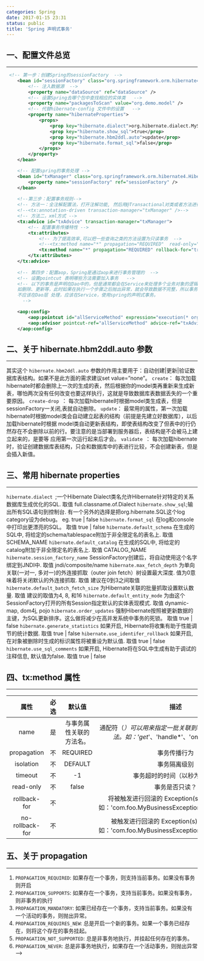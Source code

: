 ```yaml
---
categories: Spring
date: 2017-01-15 23:31
status: public
title: 'Spring 声明式事务'
---
```


## 一、配置文件总览
***
```xml
 <!-- 第一步：创建Spring的sessionFactory  -->
    <bean id="sessionFactory" class="org.springframework.orm.hibernate4.LocalSessionFactoryBean">
        <!-- 注入数据源  -->
        <property name="dataSource" ref="dataSource" />
        <!-- 设置Spring去哪个包中查找相应的实体类   -->
        <property name="packagesToScan" value="org.demo.model" />
        <!-- 代替hibernate-config 文件中的设置   -->
        <property name="hibernateProperties">
            <props>
                <prop key="hibernate.dialect">org.hibernate.dialect.MySQLDialect</prop>
                <prop key="hibernate.show_sql">true</prop>
                <prop key="hibernate.hbm2ddl.auto">update</prop>
                <prop key="hibernate.format_sql">false</prop>
            </props>
        </property>
    </bean>

    <!-- 配置spring的事务处理 -->
    <bean id="txManager" class="org.springframework.orm.hibernate4.HibernateTransactionManager">
        <property name="sessionFactory" ref="sessionFactory" />
    </bean>
    
    <!--第三步：配置事务规则-->
    <!-- 方法一：全注解配置法，打开注解功能, 然后用@Transactional对类或者方法进行标记，如果标记到类上，那么此类中所有方法都进行事务回滚处理，在类中定义Transactional的时候，它有propagation、rollbackFor、noRollbackFor等属性，此属性是用来定义事务规则，而定义到哪这个就是事务入口。-->
    <!--<tx:annotation-driven transaction-manager="txManager" />-->
    <!-- 方法二，xml方式 -->
    <tx:advice id="txAdvice" transaction-manager="txManager">
        <!-- 配置事务传播特性 -->
        <tx:attributes>
            <!-- 为了提高效率,可以把一些查询之类的方法设置为只读事务  -->
            <!--<tx:method name="*" propagation="REQUIRED"  read-only="true"/>-->
            <tx:method name="*" propagation="REQUIRED" rollback-for="true"/>
        </tx:attributes>
    </tx:advice>
    
    <!-- 第四步：配置aop，Spring是通过aop来进行事务管理的  -->
    <!-- 设置pointcut 表明哪些方法需要加入事务   -->
    <!-- 以下的事务是声明在Dao中的，但是通常都会在Service来处理多个业务对象的逻辑关系
    如删除、更新等，此时如果在执行一个步骤之后抛出异常，就会导致数据不完整，所以事务
    不应该在Dao层 处理，应该在Service，使用spring的声明式事务。
      -->

    <aop:config>
        <aop:pointcut id="allServiceMethod" expression="execution(* org.demo.service.*.*(..))" />
        <aop:advisor pointcut-ref="allServiceMethod" advice-ref="txAdvice" />
    </aop:config>
```


## 二、关于 hibernate.hbm2ddl.auto 参数
***
其实这个 ``hibernate.hbm2ddl.auto`` 参数的作用主要用于：自动创建|更新|验证数据库表结构。如果不是此方面的需求建议set value=”none”。 
``create``：
每次加载hibernate时都会删除上一次的生成的表，然后根据你的model类再重新来生成新表，哪怕两次没有任何改变也要这样执行，这就是导致数据库表数据丢失的一个重要原因。 
``create-drop ``： 
每次加载hibernate时根据model类生成表，但是sessionFactory一关闭,表就自动删除。 
``update``： 
最常用的属性，第一次加载hibernate时根据model类会自动建立起表的结构（前提是先建立好数据库），以后加载hibernate时根据 model类自动更新表结构，即使表结构改变了但表中的行仍然存在不会删除以前的行。要注意的是当部署到服务器后，表结构是不会被马上建立起来的，是要等 应用第一次运行起来后才会。 
``validate ``： 
每次加载hibernate时，验证创建数据库表结构，只会和数据库中的表进行比较，不会创建新表，但是会插入新值。


## 三、常用 hibernate properties
***
``hibernate.dialect ``;一个Hibernate Dialect类名允许Hibernate针对特定的关系数据库生成优化的SQL. 取值 full.classname.of.Dialect 
``hibernate.show_sql``;输出所有SQL语句到控制台. 有一个另外的选择是把org.hibernate.SQL这个log category设为debug。 eg. true | false 
``hibernate.format_sql`` 在log和console中打印出更漂亮的SQL。 取值 true | false 
``hibernate.default_schema`` 在生成的SQL中, 将给定的schema/tablespace附加于非全限定名的表名上. 取值 SCHEMA_NAME 
``hibernate.default_catalog`` 在生成的SQL中, 将给定的catalog附加于非全限定名的表名上. 取值 CATALOG_NAME 
``hibernate.session_factory_name`` SessionFactory创建后，将自动使用这个名字绑定到JNDI中. 取值 jndi/composite/name 
``hibernate.max_fetch_depth`` 为单向关联(一对一, 多对一)的外连接抓取（outer join fetch）树设置最大深度. 值为0意味着将关闭默认的外连接抓取. 取值 建议在0到3之间取值 
``hibernate.default_batch_fetch_size`` 为Hibernate关联的批量抓取设置默认数量. 取值 建议的取值为4, 8, 和16 
``hibernate.default_entity_mode`` 为由这个SessionFactory打开的所有Session指定默认的实体表现模式. 取值 dynamic-map, dom4j, pojo 
``hibernate.order_updates`` 强制Hibernate按照被更新数据的主键，为SQL更新排序。这么做将减少在高并发系统中事务的死锁。 取值 true | false 
``hibernate.generate_statistics`` 如果开启, Hibernate将收集有助于性能调节的统计数据. 取值 true | false 
``hibernate.use_identifer_rollback`` 如果开启, 在对象被删除时生成的标识属性将被重设为默认值. 取值 true | false 
``hibernate.use_sql_comments`` 如果开启, Hibernate将在SQL中生成有助于调试的注释信息, 默认值为false. 取值 true | false 


## 四、tx:method 属性
***
|  属性     |必选| 默认值|描述|
|:---------:|:--:|:-----:|:--:|
|name       | 是 |与事务属性关联的方法名。|通配符（*）可以用来指定一批关联到相同的事务属性的方法。如：'get*'、'handle*'、'on*Event'等等。
|propagation| 不 |REQUIRED   |事务传播行为 |
|isolation	| 不 |DEFAULT    |事务隔离级别 |
|timeout    | 不 |-1	     |事务超时的时间（以秒为单位）|
|read-only	| 不 |	false	 |事务是否只读？|
|rollback-for|不 |		     |将被触发进行回滚的 Exception(s)；以逗号分开。 如：'com.foo.MyBusinessException,ServletException'|
|no-rollback-for|不|         |被触发进行回滚的 Exception(s)；以逗号分开。 如：'com.foo.MyBusinessException,ServletException'

## 五、关于 propagation
***
1. ``PROPAGATION_REQUIRED``: 如果存在一个事务，则支持当前事务。如果没有事务则开启
2. ``PROPAGATION_SUPPORTS``: 如果存在一个事务，支持当前事务。如果没有事务，则非事务的执行
3. ``PROPAGATION_MANDATORY``: 如果已经存在一个事务，支持当前事务。如果没有一个活动的事务，则抛出异常。
4. ``PROPAGATION_REQUIRES_NEW``: 总是开启一个新的事务。如果一个事务已经存在，则将这个存在的事务挂起。
5. ``PROPAGATION_NOT_SUPPORTED``: 总是非事务地执行，并挂起任何存在的事务。
6. ``PROPAGATION_NEVER``: 总是非事务地执行，如果存在一个活动事务，则抛出异常 -->